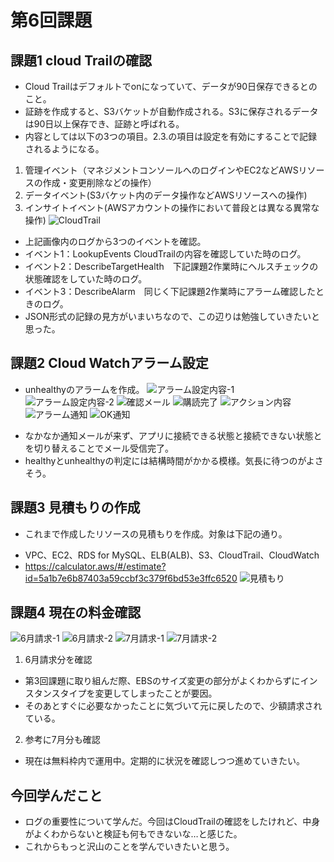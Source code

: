 # 第6回課題

## 課題1 cloud Trailの確認
- Cloud Trailはデフォルトでonになっていて、データが90日保存できるとのこと。
- 証跡を作成すると、S3バケットが自動作成される。S3に保存されるデータは90日以上保存でき、証跡と呼ばれる。
- 内容としては以下の3つの項目。2.3.の項目は設定を有効にすることで記録されるようになる。
1. 管理イベント（マネジメントコンソールへのログインやEC2などAWSリソースの作成・変更削除などの操作）
2. データイベント(S3バケット内のデータ操作などAWSリソースへの操作)
3. インサイトイベント(AWSアカウントの操作において普段とは異なる異常な操作)
![CloudTrail](lecture06data/CloudTrail.png)
- 上記画像内のログから3つのイベントを確認。
- イベント1：LookupEvents CloudTrailの内容を確認していた時のログ。
- イベント2：DescribeTargetHealth　下記課題2作業時にヘルスチェックの状態確認をしていた時のログ。
- イベント3：DescribeAlarm　同じく下記課題2作業時にアラーム確認したときのログ。
- JSON形式の記録の見方がいまいちなので、この辺りは勉強していきたいと思った。

## 課題2 Cloud Watchアラーム設定
* unhealthyのアラームを作成。
![アラーム設定内容-1](lecture06data/アラーム設定内容-1.png)
![アラーム設定内容-2](lecture06data/アラーム設定内容-2.png)
![確認メール](lecture06data/確認メール.png)
![購読完了](lecture06data/購読完了.png)
![アクション内容](lecture06data/アクション内容.png)
![アラーム通知](lecture06data/アラーム通知.png)
![OK通知](lecture06data/OK通知.png)
- なかなか通知メールが来ず、アプリに接続できる状態と接続できない状態とを切り替えることでメール受信完了。
- healthyとunhealthyの判定には結構時間がかかる模様。気長に待つのがよさそう。

## 課題3 見積もりの作成
* これまで作成したリソースの見積もりを作成。対象は下記の通り。  
- VPC、EC2、RDS for MySQL、ELB(ALB)、S3、CloudTrail、CloudWatch
- <https://calculator.aws/#/estimate?id=5a1b7e6b87403a59ccbf3c379f6bd53e3ffc6520>
![見積もり](lecture06data/見積もり.png)


## 課題4 現在の料金確認
![6月請求-1](lecture06data/6月請求-1.png)
![6月請求-2](lecture06data/6月請求-2.png)
![7月請求-1](lecture06data/7月請求-1.png)
![7月請求-2](lecture06data/7月請求-2.png)
1. 6月請求分を確認
- 第3回課題に取り組んだ際、EBSのサイズ変更の部分がよくわからずにインスタンスタイプを変更してしまったことが要因。
- そのあとすぐに必要なかったことに気づいて元に戻したので、少額請求されている。
2. 参考に7月分も確認
- 現在は無料枠内で運用中。定期的に状況を確認しつつ進めていきたい。

## 今回学んだこと
* ログの重要性について学んだ。今回はCloudTrailの確認をしたけれど、中身がよくわからないと検証も何もできないな…と感じた。
* これからもっと沢山のことを学んでいきたいと思う。
